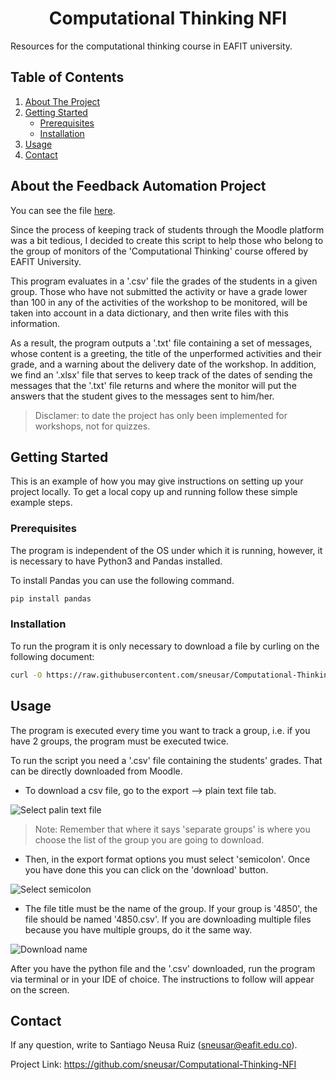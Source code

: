 <h1 align="center"> Computational Thinking NFI </h1>
Resources for the computational thinking course in EAFIT university.

## Table of Contents
<ol>
  <li><a href="#about-the-project">About The Project</a></li>
  <li>
    <a href="#getting-started">Getting Started</a>
    <ul>
      <li><a href="#prerequisites">Prerequisites</a></li>
      <li><a href="#installation">Installation</a></li>
    </ul>
  </li>
  <li><a href="#usage">Usage</a></li>
  <li><a href="#contact">Contact</a></li>
</ol>

<!-- ABOUT THE PROJECT -->

## About the Feedback Automation Project
You can see the file [here](Feedback-Automation/workshop_feedback.py).

Since the process of keeping track of students through the Moodle platform was a bit tedious, I decided to create this script to help those who belong to the group of monitors of the 'Computational Thinking' course offered by EAFIT University.

This program evaluates in a '.csv' file the grades of the students in a given group. Those who have not submitted the activity or have a grade lower than 100 in any of the activities of the workshop to be monitored, will be taken into account in a data dictionary, and then write files with this information.

As a result, the program outputs a '.txt' file containing a set of messages, whose content is a greeting, the title of the unperformed activities and their grade, and a warning about the delivery date of the workshop. In addition, we find an '.xlsx' file that serves to keep track of the dates of sending the messages that the '.txt' file returns and where the monitor will put the answers that the student gives to the messages sent to him/her.

> Disclamer: to date the project has only been implemented for workshops, not for quizzes.

<!-- GETTING STARTED -->
## Getting Started

This is an example of how you may give instructions on setting up your project locally.
To get a local copy up and running follow these simple example steps.

### Prerequisites
The program is independent of the OS under which it is running, however, it is necessary to have Python3 and Pandas installed.

To install Pandas you can use the following command.
  ```sh
  pip install pandas
  ```
  
### Installation
To run the program it is only necessary to download a file by curling on the following document:
   ```sh
   curl -O https://raw.githubusercontent.com/sneusar/Computational-Thinking-NFI/main/Feedback-Automation/workshops_feedback.py
   ```
   
<!-- USAGE EXAMPLES -->
## Usage
The program is executed every time you want to track a group, i.e. if you have 2 groups, the program must be executed twice.

To run the script you need a '.csv' file containing the students' grades. That can be directly downloaded from Moodle.

* To download a csv file, go to the export --> plain text file tab.

![Select palin text file](https://user-images.githubusercontent.com/99107537/223928142-7defc6a7-6ec9-4eaf-a316-d362a8265486.png)
  
 > Note: Remember that where it says 'separate groups' is where you choose the list of the group you are going to download.

* Then, in the export format options you must select 'semicolon'. Once you have done this you can click on the 'download' button.

![Select semicolon](https://user-images.githubusercontent.com/99107537/223928857-4bd1573a-fdc7-433e-973f-3006e5871338.png)

* The file title must be the name of the group. If your group is '4850', the file should be named '4850.csv'. If you are downloading multiple files because you have multiple groups, do it the same way.

![Download name](https://user-images.githubusercontent.com/99107537/223929066-4ac7b9e6-77f4-4279-9209-a577763ed35b.png)

After you have the python file and the '.csv' downloaded, run the program via terminal or in your IDE of choice. The instructions to follow will appear on the screen.

<!-- CONTACT -->
## Contact
If any question, write to Santiago Neusa Ruiz (sneusar@eafit.edu.co).

Project Link: https://github.com/sneusar/Computational-Thinking-NFI
